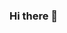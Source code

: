 ### Hi there 👋

<!--
**Sanjeeb-PL/Sanjeeb-PL** is a ✨ _special_ ✨ repository because its `README.md` (this file) appears on your GitHub profile.


- 🔭 I’m currently working on my research about electrical load forecast.
- 🌱 I’m currently learning machine learning to use it in my research.
- 😄 Pronouns: He/His/Him
- ⚡ Fun fact: This is my first ML course.
-->
